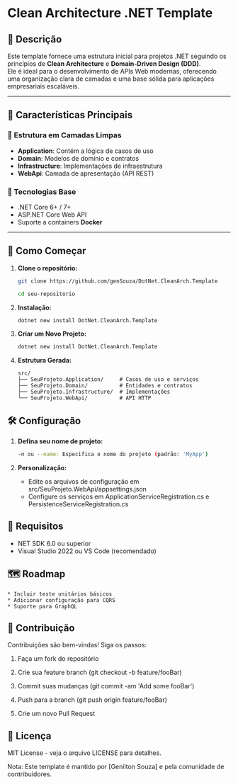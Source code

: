 # Clean Architecture .NET Template

## 📘 Descrição

Este template fornece uma estrutura inicial para projetos .NET seguindo os princípios de **Clean Architecture** e **Domain-Driven Design (DDD)**.  
Ele é ideal para o desenvolvimento de APIs Web modernas, oferecendo uma organização clara de camadas e uma base sólida para aplicações empresariais escaláveis.

---

## 🚀 Características Principais

### 🧱 Estrutura em Camadas Limpas

- **Application**: Contém a lógica de casos de uso  
- **Domain**: Modelos de domínio e contratos  
- **Infrastructure**: Implementações de infraestrutura  
- **WebApi**: Camada de apresentação (API REST)


### 🧰 Tecnologias Base

- .NET Core  6+ / 7+  
- ASP.NET Core Web API  
- Suporte a containers **Docker**

---

## 🏁 Como Começar

1. **Clone o repositório:**
   ```bash
   git clone https://github.com/genSouza/DotNet.CleanArch.Template

   cd seu-repositorio
2. **Instalação:**

   ```bash
   dotnet new install DotNet.CleanArch.Template
3. **Criar um Novo Projeto:**
   ```bash
   dotnet new install DotNet.CleanArch.Template
4. **Estrutura Gerada:**
   ```
   src/
   ├── SeuProjeto.Application/     # Casos de uso e serviços
   ├── SeuProjeto.Domain/          # Entidades e contratos
   ├── SeuProjeto.Infrastructure/  # Implementações
   └── SeuProjeto.WebApi/          # API HTTP
   ```

## 🛠️ Configuração

1. **Defina seu nome de projeto:**

   ```bash
   -n ou --name: Especifica o nome do projeto (padrão: 'MyApp')
2. **Personalização:**

   * Edite os arquivos de configuração em src/SeuProjeto.WebApi/appsettings.json
   * Configure os serviços em ApplicationServiceRegistration.cs e PersistenceServiceRegistration.cs


## 📄 Requisitos

   * NET SDK 6.0 ou superior
   * Visual Studio 2022 ou VS Code (recomendado)

## 🗺️ Roadmap

    * Incluir teste unitários básicos
    * Adicionar configuração para CQRS
    * Suporte para GraphQL

## 👥 Contribuição

Contribuições são bem-vindas! Siga os passos:

   1. Faça um fork do repositório

   2. Crie sua feature branch (git checkout -b feature/fooBar)

   3. Commit suas mudanças (git commit -am 'Add some fooBar')

   4. Push para a branch (git push origin feature/fooBar)

   5. Crie um novo Pull Request

## 📜 Licença

MIT License - veja o arquivo LICENSE para detalhes.

Nota: Este template é mantido por [Genilton Souza] e pela comunidade de contribuidores.